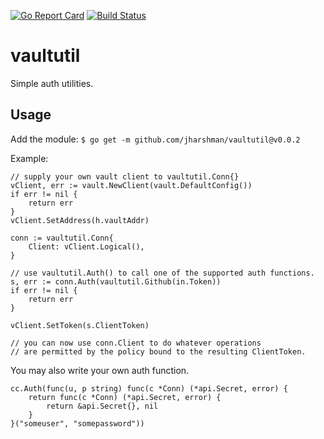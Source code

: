 [![Go Report Card](https://goreportcard.com/badge/github.com/jharshman/vaultutil)](https://goreportcard.com/report/github.com/jharshman/vaultutil)
[![Build Status](https://travis-ci.org/jharshman/vaultutil.svg?branch=master)](https://travis-ci.org/jharshman/vaultutil)

# vaultutil

Simple auth utilities.

## Usage

Add the module:
`$ go get -m github.com/jharshman/vaultutil@v0.0.2`

Example:
```
// supply your own vault client to vaultutil.Conn{}
vClient, err := vault.NewClient(vault.DefaultConfig())
if err != nil {
	return err
}
vClient.SetAddress(h.vaultAddr)

conn := vaultutil.Conn{
	Client: vClient.Logical(),
}

// use vaultutil.Auth() to call one of the supported auth functions.
s, err := conn.Auth(vaultutil.Github(in.Token))
if err != nil {
	return err
}

vClient.SetToken(s.ClientToken)

// you can now use conn.Client to do whatever operations
// are permitted by the policy bound to the resulting ClientToken.
```

You may also write your own auth function.
```
cc.Auth(func(u, p string) func(c *Conn) (*api.Secret, error) {
	return func(c *Conn) (*api.Secret, error) {
		return &api.Secret{}, nil
	}
}("someuser", "somepassword"))
```
